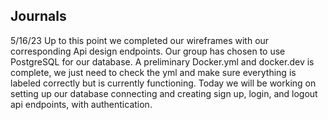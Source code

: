## Journals

5/16/23
Up to this point we completed our wireframes with our corresponding
Api design endpoints. Our group has chosen to use PostgreSQL for our
database. A preliminary Docker.yml and docker.dev is complete, we just
need to check the yml and make sure everything is labeled correctly but is
currently functioning. Today we will be working on setting up our database
connecting and creating sign up, login, and logout api endpoints, with
authentication.
